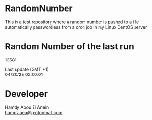 # RandomNumber    
This is a test repository where a random number is pushed to a file automatically passwordless from a cron job in my Linux CentOS server    
# Random Number of the last run   
13581
      
Last update (GMT +1)    
04/30/25 02:00:01
# Developer    
Hamdy Abou El Anein   
hamdy.aea@protonmail.com
